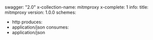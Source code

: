 swagger: "2.0"
x-collection-name: mitmproxy
x-complete: 1
info:
  title: mitmproxy
  version: 1.0.0
schemes:
- http
produces:
- application/json
consumes:
- application/json